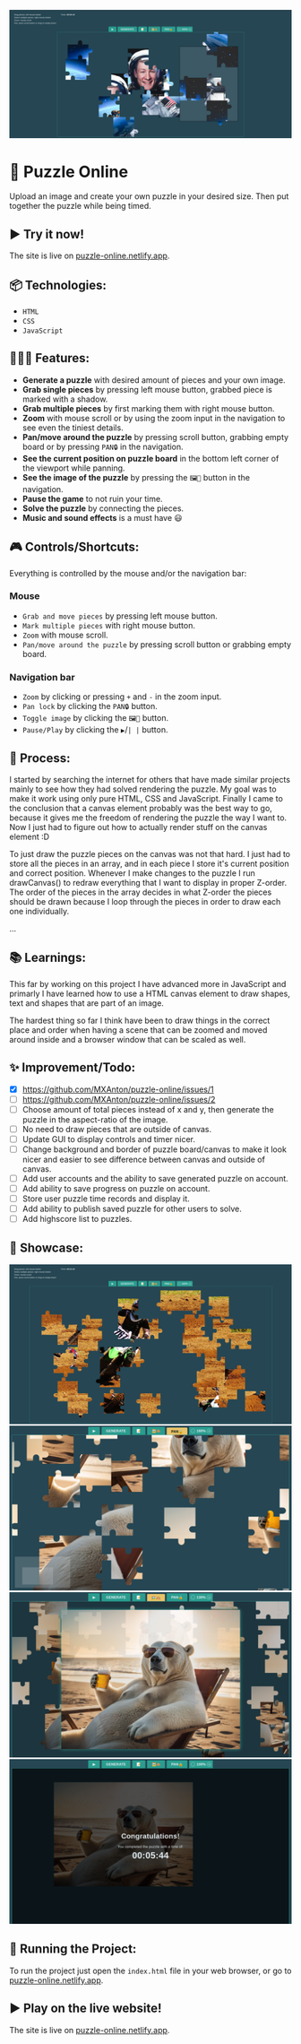 ![Screenshot of the website.](/assets/images/puzzle2.png)

# 🧩 Puzzle Online
Upload an image and create your own puzzle in your desired size. Then put together the puzzle while being timed.

## ► Try it now!
The site is live on [puzzle-online.netlify.app](https://puzzle-online.netlify.app/).

## 📦 Technologies:
 - `HTML`
 - `CSS`
 - `JavaScript`

## 👩🏽‍🍳 Features:
 - **Generate a puzzle** with desired amount of pieces and your own image.
 - **Grab single pieces** by pressing left mouse button, grabbed piece is marked with a shadow.
 - **Grab multiple pieces** by first marking them with right mouse button.
 - **Zoom** with mouse scroll or by using the zoom input in the navigation to see even the tiniest details.
 - **Pan/move around the puzzle** by pressing scroll button, grabbing empty board or by pressing `PAN🔒` in the navigation.
 - **See the current position on puzzle board** in the bottom left corner of the viewport while panning.
 - **See the image of the puzzle** by pressing the `🖼🙈` button in the navigation.
 - **Pause the game** to not ruin your time.
 - **Solve the puzzle** by connecting the pieces.
 - **Music and sound effects** is a must have 😃

## 🎮 Controls/Shortcuts:
Everything is controlled by the mouse and/or the navigation bar:
  ### Mouse
 - `Grab and move pieces` by pressing left mouse button.
 - `Mark multiple pieces` with right mouse button.
 - `Zoom` with mouse scroll.
 - `Pan/move around the puzzle` by pressing scroll button or grabbing empty board.
  ### Navigation bar
 - `Zoom` by clicking or pressing `+` and `-` in the zoom input. 
 - `Pan lock` by clicking the `PAN🔒` button. 
 - `Toggle image` by clicking the `🖼🙈` button. 
 - `Pause/Play` by clicking the `▶`/`| |` button. 

## 💭 Process:
I started by searching the internet for others that have made similar projects mainly to see how they had solved rendering the puzzle. My goal was to make it work using only pure HTML, CSS and JavaScript. Finally I came to the conclusion that a canvas element probably was the best way to go, because it gives me the freedom of rendering the puzzle the way I want to. Now I just had to figure out how to actually render stuff on the canvas element :D

To just draw the puzzle pieces on the canvas was not that hard. I just had to store all the pieces in an array, and in each piece I store it's current position and correct position. Whenever I make changes to the puzzle I run drawCanvas() to redraw everything that I want to display in proper Z-order. The order of the pieces in the array decides in what Z-order the pieces should be drawn because I loop through the pieces in order to draw each one individually.

...


## 📚 Learnings:
This far by working on this project I have advanced more in JavaScript and primarly I have learned how to use a HTML canvas element to draw shapes, text and shapes that are part of an image.

The hardest thing so far I think have been to draw things in the correct place and order when having a scene that can be zoomed and moved around inside and a browser window that can be scaled as well.

## ✨ Improvement/Todo:
- [x] https://github.com/MXAnton/puzzle-online/issues/1
- [ ] https://github.com/MXAnton/puzzle-online/issues/2
- [ ] Choose amount of total pieces instead of x and y, then generate the puzzle in the aspect-ratio of the image.
- [ ] No need to draw pieces that are outside of canvas.
- [ ] Update GUI to display controls and timer nicer. 
- [ ] Change background and border of puzzle board/canvas to make it look nicer and easier to see difference between canvas and outside of canvas.
- [ ] Add user accounts and the ability to save generated puzzle on account.
- [ ] Add ability to save progress on puzzle on account.
- [ ] Store user puzzle time records and display it.
- [ ] Add ability to publish saved puzzle for other users to solve.
- [ ] Add highscore list to puzzles.

## 📸 Showcase:
![Screenshot of the website.](/assets/images/screenshot.jpg)
![Screenshot of the website.](/assets/images/puzzle-pan-lock.png)
![Screenshot of the website.](/assets/images/puzzle-show-image.png)
![Screenshot of the website.](/assets/images/puzzle-completed.png)

## 🚦 Running the Project:
To run the project just open the `index.html` file in your web browser, or go to [puzzle-online.netlify.app](https://puzzle-online.netlify.app/).

## ► Play on the live website!
The site is live on [puzzle-online.netlify.app](https://puzzle-online.netlify.app/).
